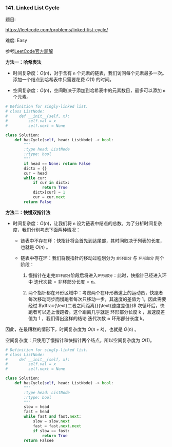 ### 141. Linked List Cycle

题目:

<https://leetcode.com/problems/linked-list-cycle/>


难度:   Easy

参考[LeetCode官方题解](https://leetcode-cn.com/problems/linked-list-cycle/solution/huan-xing-lian-biao-by-leetcode/)

**方法一：哈希表法**
 
- 时间复杂度：$O(n)$，对于含有 `n` 个元素的链表，我们访问每个元素最多一次。添加一个结点到哈希表中只需要花费 $O(1)$ 的时间。

- 空间复杂度：$O(n)$，空间取决于添加到哈希表中的元素数目，最多可以添加 `n` 个元素。
```python
# Definition for singly-linked list.
# class ListNode:
#     def __init__(self, x):
#         self.val = x
#         self.next = None

class Solution:
    def hasCycle(self, head: ListNode) -> bool:
        """
        :type head: ListNode
        :rtype: bool
        """
        if head == None: return False
        dictx = {}
        cur = head
        while cur:
            if cur in dictx:
                return True
            dictx[cur] = 1
            cur = cur.next
        return False
```


**方法二：快慢双指针法**

- 时间复杂度：$O(n)$，让我们将 `n` 设为链表中结点的总数。为了分析时间复杂度，我们分别考虑下面两种情况：

    - 链表中不存在环：快指针将会首先到达尾部，其时间取决于列表的长度，也就是 $O(n)$ 。
 
    - 链表中存在环：我们将慢指针的移动过程划分为 `非环部分` 与 `环形部分` 两个阶段：

        1. 慢指针在走完`非环部分`阶段后将进入`环形部分`：此时，快指针已经进入环中 $\text{迭代次数} = \text{非环部分长度} = n$。

        2. 两个指针都在环形区域中：考虑两个在环形赛道上的运动员，快跑者每次移动两步而慢跑者每次只移动一步，其速度的差值为 1，因此需要经过 $\dfrac{\text{二者之间距离}}{\text{速度差值}}$ 次循环后，快跑者可以追上慢跑者。这个距离几乎就是 $\text{环形部分长度 k}$ ，且速度差值为 $1$ ，我们得出这样的结论 $\text{迭代次数} \approx \text{环形部分长度 k}$。

因此，在最糟糕的情形下，时间复杂度为 $O(n+k)$，也就是 $O(n)$ 。

空间复杂度：只使用了慢指针和快指针两个结点，所以空间复杂度为 $O(1)$。


```python
# Definition for singly-linked list.
# class ListNode:
#     def __init__(self, x):
#         self.val = x
#         self.next = None

class Solution:
    def hasCycle(self, head: ListNode) -> bool:
        """
        :type head: ListNode
        :rtype: bool
        """
        slow = head
        fast = head
        while fast and fast.next:
            slow = slow.next
            fast = fast.next.next
            if slow == fast:
                return True
        return Falsee
```


